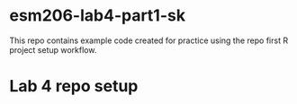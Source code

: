 # esm206-lab4-part1-sk
This repo contains example code created for practice using the repo first R project setup workflow. 

# Lab 4 repo setup

